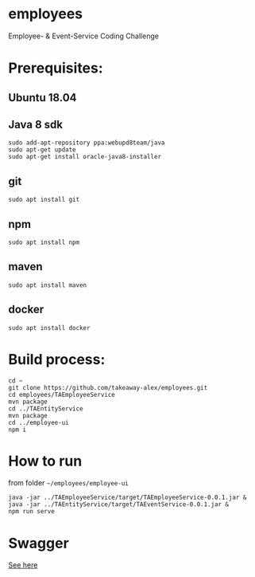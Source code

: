 # employees
Employee- & Event-Service Coding Challenge
# Prerequisites:
## Ubuntu 18.04

## Java 8 sdk

```
sudo add-apt-repository ppa:webupd8team/java
sudo apt-get update
sudo apt-get install oracle-java8-installer
```

## git

```
sudo apt install git
```

## npm

```
sudo apt install npm
```

## maven

```
sudo apt install maven
```

## docker

```
sudo apt install docker
```

# Build process:

```
cd ~
git clone https://github.com/takeaway-alex/employees.git
cd employees/TAEmployeeService
mvn package
cd ../TAEntityService
mvn package
cd ../employee-ui
npm i

```

# How to run
from folder ```~/employees/employee-ui```
```
java -jar ../TAEmployeeService/target/TAEmployeeService-0.0.1.jar &
java -jar ../TAEntityService/target/TAEventService-0.0.1.jar &
npm run serve

```

# Swagger
[See here](https://github.com/takeaway-alex/employees/blob/master/TAEmployeeService/swagger.yaml)
